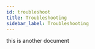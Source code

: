 ```yaml
---
id: troubleshoot
title: Troubleshooting
sidebar_label: Troubleshooting
---
```


this is another document
